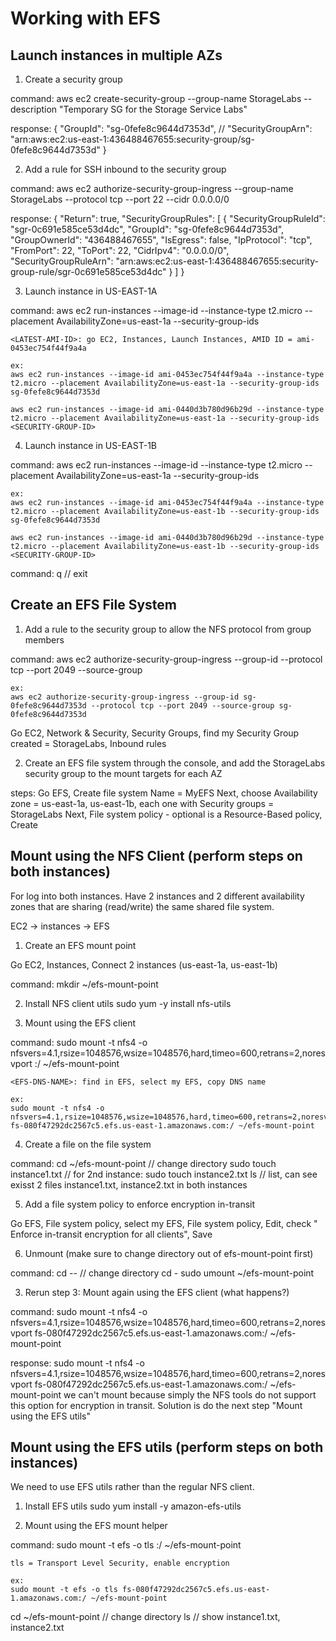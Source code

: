 
# Working with EFS

## Launch instances in multiple AZs
1. Create a security group

command:
aws ec2 create-security-group --group-name StorageLabs --description "Temporary SG for the Storage Service Labs"
	
response:
{
	"GroupId": "sg-0fefe8c9644d7353d", 	// <SECURITY-GROUP-ID>
	"SecurityGroupArn": "arn:aws:ec2:us-east-1:436488467655:security-group/sg-0fefe8c9644d7353d"
}

2. Add a rule for SSH inbound to the security group

command:
aws ec2 authorize-security-group-ingress --group-name StorageLabs --protocol tcp --port 22 --cidr 0.0.0.0/0

response:
{
    "Return": true,
    "SecurityGroupRules": [
        {
            "SecurityGroupRuleId": "sgr-0c691e585ce53d4dc",
            "GroupId": "sg-0fefe8c9644d7353d",
            "GroupOwnerId": "436488467655",
            "IsEgress": false,
            "IpProtocol": "tcp",
            "FromPort": 22,
            "ToPort": 22,
            "CidrIpv4": "0.0.0.0/0",
            "SecurityGroupRuleArn": "arn:aws:ec2:us-east-1:436488467655:security-group-rule/sgr-0c691e585ce53d4dc"
        }
    ]
}

3. Launch instance in US-EAST-1A

command:
aws ec2 run-instances --image-id <LATEST-AMI-ID> --instance-type t2.micro --placement AvailabilityZone=us-east-1a --security-group-ids <SECURITY-GROUP-ID>

	<LATEST-AMI-ID>: go EC2, Instances, Launch Instances, AMID ID = ami-0453ec754f44f9a4a
	
	ex:
	aws ec2 run-instances --image-id ami-0453ec754f44f9a4a --instance-type t2.micro --placement AvailabilityZone=us-east-1a --security-group-ids sg-0fefe8c9644d7353d
	
	aws ec2 run-instances --image-id ami-0440d3b780d96b29d --instance-type t2.micro --placement AvailabilityZone=us-east-1a --security-group-ids <SECURITY-GROUP-ID>

4. Launch instance in US-EAST-1B

command:
aws ec2 run-instances --image-id <LATEST-AMI-ID> --instance-type t2.micro --placement AvailabilityZone=us-east-1a --security-group-ids <SECURITY-GROUP-ID>

	ex:
	aws ec2 run-instances --image-id ami-0453ec754f44f9a4a --instance-type t2.micro --placement AvailabilityZone=us-east-1b --security-group-ids sg-0fefe8c9644d7353d
	
	aws ec2 run-instances --image-id ami-0440d3b780d96b29d --instance-type t2.micro --placement AvailabilityZone=us-east-1b --security-group-ids <SECURITY-GROUP-ID>

command:
	q	// exit
	
## Create an EFS File System
1. Add a rule to the security group to allow the NFS protocol from group members

command:
aws ec2 authorize-security-group-ingress --group-id <SECURITY-GROUP-ID> --protocol tcp --port 2049 --source-group <SECURITY-GROUP-ID>

	ex:
	aws ec2 authorize-security-group-ingress --group-id sg-0fefe8c9644d7353d --protocol tcp --port 2049 --source-group sg-0fefe8c9644d7353d

Go EC2, Network & Security, Security Groups, find my Security Group created = StorageLabs, Inbound rules

2. Create an EFS file system through the console, and add the StorageLabs security group to the mount targets for each AZ

steps:
Go EFS, Create file system
	Name = MyEFS
Next, choose Availability zone = us-east-1a, us-east-1b, each one with Security groups = StorageLabs
Next, File system policy - optional is a Resource-Based policy, Create

## Mount using the NFS Client (perform steps on both instances)
For log into both instances.
Have 2 instances and 2 different availability zones that are sharing (read/write) the same shared file system.

EC2 -> instances -> EFS

1. Create an EFS mount point

Go EC2, Instances, Connect 2 instances (us-east-1a, us-east-1b)

command: mkdir ~/efs-mount-point

2. Install NFS client utils
sudo yum -y install nfs-utils

3. Mount using the EFS client

command:
sudo mount -t nfs4 -o nfsvers=4.1,rsize=1048576,wsize=1048576,hard,timeo=600,retrans=2,noresvport <EFS-DNS-NAME>:/ ~/efs-mount-point

	<EFS-DNS-NAME>: find in EFS, select my EFS, copy DNS name
	
	ex:
	sudo mount -t nfs4 -o nfsvers=4.1,rsize=1048576,wsize=1048576,hard,timeo=600,retrans=2,noresvport fs-080f47292dc2567c5.efs.us-east-1.amazonaws.com:/ ~/efs-mount-point

4. Create a file on the file system

command:
cd ~/efs-mount-point	// change directory
sudo touch instance1.txt	// for 2nd instance: sudo touch instance2.txt
ls	// list, can see exisst 2 files instance1.txt, instance2.txt in both instances

5. Add a file system policy to enforce encryption in-transit

Go EFS, File system policy, select my EFS, File system policy, Edit, check "
Enforce in-transit encryption for all clients", Save

6. Unmount (make sure to change directory out of efs-mount-point first)

command:
cd -- 	// change directory
cd -
sudo umount ~/efs-mount-point

3. Rerun step 3: Mount again using the EFS client (what happens?)

command:
sudo mount -t nfs4 -o nfsvers=4.1,rsize=1048576,wsize=1048576,hard,timeo=600,retrans=2,noresvport fs-080f47292dc2567c5.efs.us-east-1.amazonaws.com:/ ~/efs-mount-point

response:
sudo mount -t nfs4 -o nfsvers=4.1,rsize=1048576,wsize=1048576,hard,timeo=600,retrans=2,noresvport fs-080f47292dc2567c5.efs.us-east-1.amazonaws.com:/ ~/efs-mount-point
	we can't mount because simply the NFS tools do not support this option for encryption in transit. Solution is do the next step "Mount using the EFS utils"

## Mount using the EFS utils (perform steps on both instances)
We need to use EFS utils rather than the regular NFS client.

1. Install EFS utils
sudo yum install -y amazon-efs-utils

2. Mount using the EFS mount helper

command:
sudo mount -t efs -o tls <EFS-DNS-NAME>:/ ~/efs-mount-point

	tls = Transport Level Security, enable encryption
	
	ex:
	sudo mount -t efs -o tls fs-080f47292dc2567c5.efs.us-east-1.amazonaws.com:/ ~/efs-mount-point
	
cd ~/efs-mount-point	// change directory
ls	// show instance1.txt, instance2.txt
